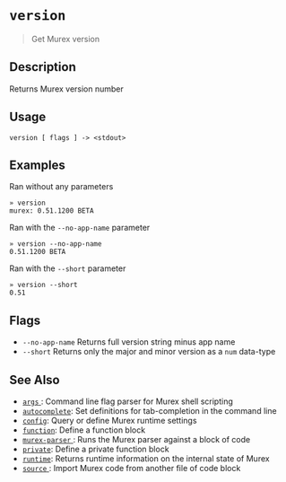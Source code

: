# `version`

> Get Murex version

## Description

Returns Murex version number

## Usage

    version [ flags ] -> <stdout>

## Examples

Ran without any parameters

```
» version
murex: 0.51.1200 BETA
```

Ran with the `--no-app-name` parameter

```
» version --no-app-name
0.51.1200 BETA
```

Ran with the `--short` parameter

```
» version --short
0.51
```

## Flags

- `--no-app-name`
  Returns full version string minus app name
- `--short`
  Returns only the major and minor version as a `num` data-type

## See Also

- [`args` ](./args.md):
  Command line flag parser for Murex shell scripting
- [`autocomplete`](./autocomplete.md):
  Set definitions for tab-completion in the command line
- [`config`](./config.md):
  Query or define Murex runtime settings
- [`function`](./function.md):
  Define a function block
- [`murex-parser` ](./murex-parser.md):
  Runs the Murex parser against a block of code
- [`private`](./private.md):
  Define a private function block
- [`runtime`](./runtime.md):
  Returns runtime information on the internal state of Murex
- [`source` ](./source.md):
  Import Murex code from another file of code block
